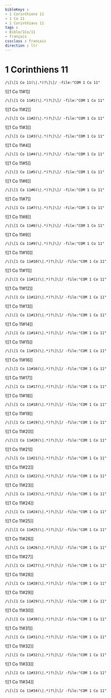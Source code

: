 ```yaml
---
bibleKeys : 
- 1 Corinthiens 11
- 1 Co 11
- 1 Corinthians 11
tags : 
- Bible/1Co/11
- français
cssclass : français
direction : ltr
---
```


# 1 Corinthiens 11

```query
/\[\[1 Co 11(\|.*)?\]\]/ -file:"COM 1 Co 11"
```



![[1 Co 11#1]]

```query
/\[\[1 Co 11#1(\|.*)?\]\]/ -file:"COM 1 Co 11"
```

![[1 Co 11#2]]

```query
/\[\[1 Co 11#2(\|.*)?\]\]/ -file:"COM 1 Co 11"
```

![[1 Co 11#3]]

```query
/\[\[1 Co 11#3(\|.*)?\]\]/ -file:"COM 1 Co 11"
```

![[1 Co 11#4]]

```query
/\[\[1 Co 11#4(\|.*)?\]\]/ -file:"COM 1 Co 11"
```

![[1 Co 11#5]]

```query
/\[\[1 Co 11#5(\|.*)?\]\]/ -file:"COM 1 Co 11"
```

![[1 Co 11#6]]

```query
/\[\[1 Co 11#6(\|.*)?\]\]/ -file:"COM 1 Co 11"
```

![[1 Co 11#7]]

```query
/\[\[1 Co 11#7(\|.*)?\]\]/ -file:"COM 1 Co 11"
```

![[1 Co 11#8]]

```query
/\[\[1 Co 11#8(\|.*)?\]\]/ -file:"COM 1 Co 11"
```

![[1 Co 11#9]]

```query
/\[\[1 Co 11#9(\|.*)?\]\]/ -file:"COM 1 Co 11"
```

![[1 Co 11#10]]

```query
/\[\[1 Co 11#10(\|.*)?\]\]/ -file:"COM 1 Co 11"
```

![[1 Co 11#11]]

```query
/\[\[1 Co 11#11(\|.*)?\]\]/ -file:"COM 1 Co 11"
```

![[1 Co 11#12]]

```query
/\[\[1 Co 11#12(\|.*)?\]\]/ -file:"COM 1 Co 11"
```

![[1 Co 11#13]]

```query
/\[\[1 Co 11#13(\|.*)?\]\]/ -file:"COM 1 Co 11"
```

![[1 Co 11#14]]

```query
/\[\[1 Co 11#14(\|.*)?\]\]/ -file:"COM 1 Co 11"
```

![[1 Co 11#15]]

```query
/\[\[1 Co 11#15(\|.*)?\]\]/ -file:"COM 1 Co 11"
```

![[1 Co 11#16]]

```query
/\[\[1 Co 11#16(\|.*)?\]\]/ -file:"COM 1 Co 11"
```

![[1 Co 11#17]]

```query
/\[\[1 Co 11#17(\|.*)?\]\]/ -file:"COM 1 Co 11"
```

![[1 Co 11#18]]

```query
/\[\[1 Co 11#18(\|.*)?\]\]/ -file:"COM 1 Co 11"
```

![[1 Co 11#19]]

```query
/\[\[1 Co 11#19(\|.*)?\]\]/ -file:"COM 1 Co 11"
```

![[1 Co 11#20]]

```query
/\[\[1 Co 11#20(\|.*)?\]\]/ -file:"COM 1 Co 11"
```

![[1 Co 11#21]]

```query
/\[\[1 Co 11#21(\|.*)?\]\]/ -file:"COM 1 Co 11"
```

![[1 Co 11#22]]

```query
/\[\[1 Co 11#22(\|.*)?\]\]/ -file:"COM 1 Co 11"
```

![[1 Co 11#23]]

```query
/\[\[1 Co 11#23(\|.*)?\]\]/ -file:"COM 1 Co 11"
```

![[1 Co 11#24]]

```query
/\[\[1 Co 11#24(\|.*)?\]\]/ -file:"COM 1 Co 11"
```

![[1 Co 11#25]]

```query
/\[\[1 Co 11#25(\|.*)?\]\]/ -file:"COM 1 Co 11"
```

![[1 Co 11#26]]

```query
/\[\[1 Co 11#26(\|.*)?\]\]/ -file:"COM 1 Co 11"
```

![[1 Co 11#27]]

```query
/\[\[1 Co 11#27(\|.*)?\]\]/ -file:"COM 1 Co 11"
```

![[1 Co 11#28]]

```query
/\[\[1 Co 11#28(\|.*)?\]\]/ -file:"COM 1 Co 11"
```

![[1 Co 11#29]]

```query
/\[\[1 Co 11#29(\|.*)?\]\]/ -file:"COM 1 Co 11"
```

![[1 Co 11#30]]

```query
/\[\[1 Co 11#30(\|.*)?\]\]/ -file:"COM 1 Co 11"
```

![[1 Co 11#31]]

```query
/\[\[1 Co 11#31(\|.*)?\]\]/ -file:"COM 1 Co 11"
```

![[1 Co 11#32]]

```query
/\[\[1 Co 11#32(\|.*)?\]\]/ -file:"COM 1 Co 11"
```

![[1 Co 11#33]]

```query
/\[\[1 Co 11#33(\|.*)?\]\]/ -file:"COM 1 Co 11"
```

![[1 Co 11#34]]

```query
/\[\[1 Co 11#34(\|.*)?\]\]/ -file:"COM 1 Co 11"
```

